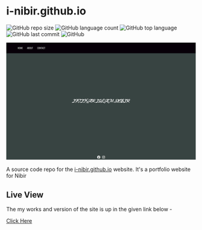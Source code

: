 # i-nibir.github.io

![GitHub repo size](https://img.shields.io/github/repo-size/abir-tx/i-nibir.github.io?style=for-the-badge)
![GitHub language count](https://img.shields.io/github/languages/count/abir-tx/i-nibir.github.io?style=for-the-badge)
![GitHub top language](https://img.shields.io/github/languages/top/abir-tx/i-nibir.github.io?style=for-the-badge)
![GitHub last commit](https://img.shields.io/github/last-commit/abir-tx/i-nibir.github.io?style=for-the-badge)
![GitHub](https://img.shields.io/github/license/abir-tx/i-nibir.github.io?style=for-the-badge)

<!-- Website home page screenshot  -->

![i-nibir.github.io](resources/images/website_home.jpeg)

A source code repo for the [i-nibir.github.io](https://i-nibir.github.io/) website. It's a portfolio website for Nibir

## Live View

The my works and version of the site is up in the given link below -

[Click Here](https://abir-tx.github.io/i-nibir.github.io/)
